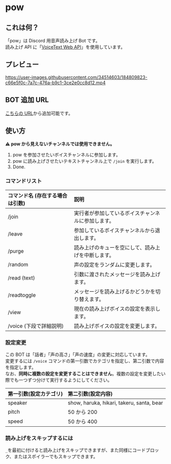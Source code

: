 # pow

## これは何？

「pow」は Discord 用音声読み上げ Bot です。\
読み上げ API に「[VoiceText Web API](https://cloud.voicetext.jp/webapi)」を使用しています。

## プレビュー

https://user-images.githubusercontent.com/34514603/184809823-c66e5f0c-7a7c-476a-b9c1-3ce2e0cc8d12.mp4

## BOT 追加 URL

[こちらの URL](https://discord.com/oauth2/authorize?client_id=939494577574924339&permissions=36716544&scope=applications.commands%20bot)から追加可能です。

## 使い方

**⚠ pow から見えないチャンネルでは使用できません。**

1. pow を参加させたいボイスチャンネルに参加します。
2. pow に読み上げさせたいテキストチャンネル上で `/join` を実行します。
3. Done.

### コマンドリスト

| コマンド名 (存在する場合は引数) | 説明                                               |
| :------------------------------ | :------------------------------------------------- |
| /join                           | 実行者が参加しているボイスチャンネルに参加します。 |
| /leave                          | 参加しているボイスチャンネルから退出します。       |
| /purge                          | 読み上げのキューを空にして、読み上げを中断します。 |
| /random                         | 声の設定をランダムに変更します。                   |
| /read (text)                    | 引数に渡されたメッセージを読み上げます。           |
| /readtoggle                     | メッセージを読み上げるかどうかを切り替えます。     |
| /view                           | 現在の読み上げボイスの設定を表示します。           |
| /voice (下段で詳細説明)         | 読み上げボイスの設定を変更します。                 |

### 設定変更

この BOT は「話者」「声の高さ」「声の速度」の変更に対応しています。\
変更するには `/voice` コマンドの第一引数でカテゴリを指定し、第二引数で内容を指定します。\
なお、**同時に複数の設定を変更することはできません**。複数の設定を変更したい際でも一つずつ分けて実行するようにしてください。

| 第一引数(設定カテゴリ) | 第二引数(設定内容)                        |
| :--------------------- | :---------------------------------------- |
| speaker                | show, haruka, hikari, takeru, santa, bear |
| pitch                  | 50 から 200                               |
| speed                  | 50 から 400                               |

### 読み上げをスキップするには

`_`を最初に付けると読み上げをスキップできますが、また同様にコードブロック、またはスポイラーでもスキップできます。
